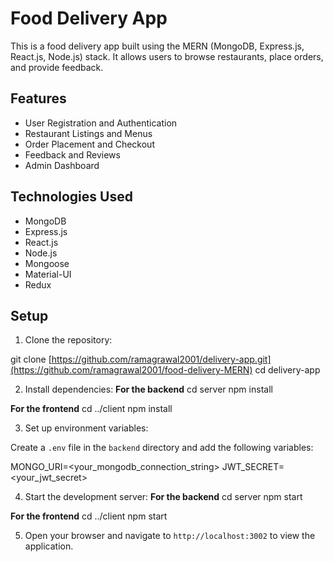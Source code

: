# Food Delivery App

This is a food delivery app built using the MERN (MongoDB, Express.js, React.js, Node.js) stack. It allows users to browse restaurants, place orders, and provide feedback.

## Features

- User Registration and Authentication
- Restaurant Listings and Menus
- Order Placement and Checkout
- Feedback and Reviews
- Admin Dashboard

## Technologies Used

- MongoDB
- Express.js
- React.js
- Node.js
- Mongoose
- Material-UI
- Redux

## Setup

1. Clone the repository:

git clone [https://github.com/ramagrawal2001/delivery-app.git](https://github.com/ramagrawal2001/food-delivery-MERN)
cd delivery-app

2. Install dependencies:
**For the backend**
cd server
npm install

**For the frontend**
cd ../client
npm install

3. Set up environment variables:

Create a `.env` file in the `backend` directory and add the following variables:

MONGO_URI=<your_mongodb_connection_string>
JWT_SECRET=<your_jwt_secret>

4. Start the development server:
**For the backend**
cd server
npm start

**For the frontend**
cd ../client
npm start


5. Open your browser and navigate to `http://localhost:3002` to view the application.
